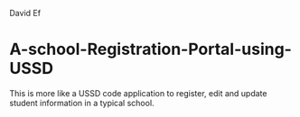David Ef
# A-school-Registration-Portal-using-USSD
This is more like a USSD code application to register, edit and update student information in a typical school.

